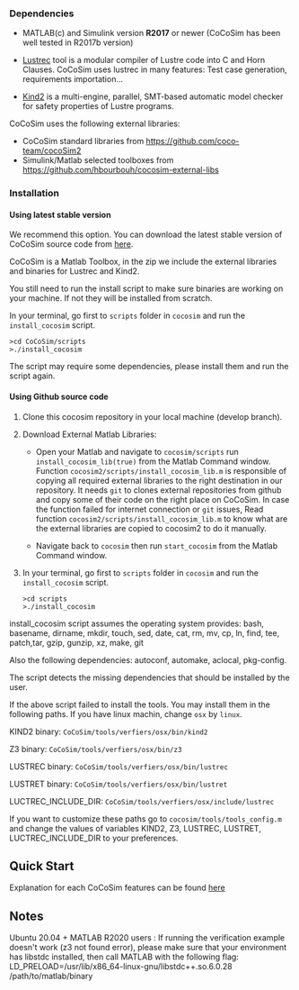 

### **Dependencies**

* MATLAB(c) and Simulink version **R2017** or newer (CoCoSim has been well tested in R2017b version)

* [Lustrec](https://github.com/coco-team/lustrec) tool is a modular compiler of Lustre code into C and Horn Clauses. CoCoSim uses lustrec in many features: Test case generation, requirements importation... 

* [Kind2](http://kind2-mc.github.io/kind2/) is a multi-engine, parallel, SMT-based automatic model checker for safety properties of Lustre programs.

<!-- * Formal verification backends: In order to analyse the model, at least one of the following model-checkers should be installed. Currently we support Kind2.
    * [Kind2](http://kind2-mc.github.io/kind2/) (Supported and highly recommended)
    * [Zustre](https://github.com/lememta/zustre) (Support in progress)
    * [JKind](https://github.com/agacek/jkind) (Support in progress) -->



CoCoSim uses the following external libraries:

* CoCoSim standard libraries from https://github.com/coco-team/cocoSim2
* Simulink/Matlab selected toolboxes from https://github.com/hbourbouh/cocosim-external-libs


### **Installation**

#### Using latest stable version 

We recommend this option. You can download the latest stable version of CoCoSim source code from [here](https://github.com/NASA-SW-VnV/CoCoSim/releases).

CoCoSim is a Matlab Toolbox, in the zip we include the external libraries and binaries for Lustrec and Kind2.

You still need to run the install script to make sure binaries are working on your machine. If not they will be installed from scratch.

In your terminal, go first to `scripts` folder in `cocosim` and run the `install_cocosim` script.
```
>cd CoCoSim/scripts
>./install_cocosim 
```

The script may require some dependencies, please install them and run the script again.


#### Using Github source code

1. Clone this cocosim repository in your local machine (develop branch).

2. Download External Matlab Libraries:
   
    * Open your Matlab and navigate to `cocosim/scripts` run `install_cocosim_lib(true)` from the Matlab Command window. \
    Function `cocosim2/scripts/install_cocosim_lib.m` is responsible of copying all required external libraries to the right destination in our repository.
    It needs `git` to clones external repositories from github and copy some of their code on the
    right place on CoCoSim.
    In case the function failed for internet connection or `git` issues, Read function `cocosim2/scripts/install_cocosim_lib.m` to know what are the external libraries are copied to cocosim2 to do it manually.

     * Navigate back to `cocosim` then run `start_cocosim` from the Matlab Command window.

3. In your terminal, go first to `scripts` folder in `cocosim` and run the `install_cocosim` script.
    ```
    >cd scripts
    >./install_cocosim 
    ```

install_cocosim script assumes the operating system provides:
    bash, basename, dirname, mkdir, touch, sed, date,
    cat, rm, mv, cp, ln, find, tee, patch,tar, gzip, 
    gunzip, xz, make, git

Also the following dependencies:
autoconf, automake, aclocal, pkg-config.

The script detects the missing dependencies that should be installed by 
the user.

If the above script failed to install the tools. You may install them in the following paths. If you have linux machin, change `osx` by `linux`.

KIND2 binary: `CoCoSim/tools/verfiers/osx/bin/kind2`

Z3 binary: `CoCoSim/tools/verfiers/osx/bin/z3`

<!-- JKIND binary: `CoCoSim/tools/verfiers/jkind/jkind` -->

<!-- JLUSTRE2KIND binray: `CoCoSim/tools/verfiers/jkind/jlustre2kind` -->

<!-- ZUSTRE binary: `CoCoSim/tools/verfiers/osx/bin/zustre` -->

LUSTREC binary: `CoCoSim/tools/verfiers/osx/bin/lustrec`

LUSTRET binary: `CoCoSim/tools/verfiers/osx/bin/lustret`

LUCTREC_INCLUDE_DIR: `CoCoSim/tools/verfiers/osx/include/lustrec`


If you want to customize these paths go to `cocosim/tools/tools_config.m` and change the values of variables KIND2, Z3, <!--JKIND, JLUSTRE2KIND, ZUSTRE, --> LUSTREC, LUSTRET, LUCTREC_INCLUDE_DIR to your preferences.


**Quick Start**
-------------------
Explanation for each CoCoSim features can be found [here](doc/EXAMPLES.md)

**Notes**
-------------------
Ubuntu 20.04 + MATLAB R2020 users : If running the verification example doesn't work (z3 not found error), please make sure that your environment has libstdc installed, then call MATLAB with the following flag:
LD_PRELOAD=/usr/lib/x86_64-linux-gnu/libstdc++.so.6.0.28 /path/to/matlab/binary

